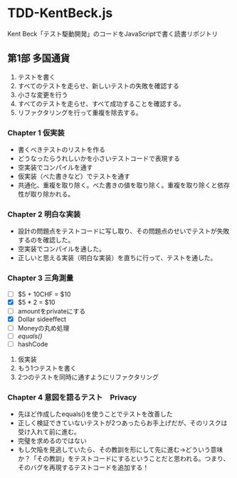 # TDD-KentBeck.js
Kent Beck「テスト駆動開発」のコードをJavaScriptで書く読書リポジトリ

## 第1部 多国通貨

1. テストを書く
2. すべてのテストを走らせ、新しいテストの失敗を確認する
3. 小さな変更を行う
4. すべてのテストを走らせ、すべて成功することを確認する。
5. リファクタリングを行って重複を除去する。

### Chapter 1 仮実装

* 書くべきテストのリストを作る
* どうなったらうれしいかを小さいテストコードで表現する
* 空実装でコンパイルを通す
* 仮実装（べた書きなど）でテストを通す
* 共通化、重複を取り除く。べた書きの値を取り除く。重複を取り除くと依存性が取り除かれる。
  
### Chapter 2 明白な実装

* 設計の問題点をテストコードに写し取り、その問題点のせいでテストが失敗するのを確認した。
* 空実装でコンパイルを通した。
* 正しいと思える実装（明白な実装）を直ちに行って、テストを通した。

### Chapter 3 三角測量

* [ ] $5 + 10CHF = $10
* [x] $5 * 2 = $10
* [ ] amountをprivateにする
* [x] Dollar sideeffect
* [ ] Moneyの丸め処理
* [ ] *equals()*
* [ ] hashCode

1. 仮実装
2. もう1つテストを書く
3. 2つのテストを同時に通すようにリファクタリング

### Chapter 4 意図を語るテスト　Privacy

* 先ほど作成したequals()を使うことでテストを改善した
* 正しく検証できていないテストが2つあったらお手上げだが、そのリスクは受け入れて前に進む。
* 完璧を求めるのではない
* もし欠陥を見逃していたら、その教訓を形にして先に進む→どういう意味か？「その教訓」をテストコードにするということだと思われる。つまり、そのバグを再現するテストコードを追加する！